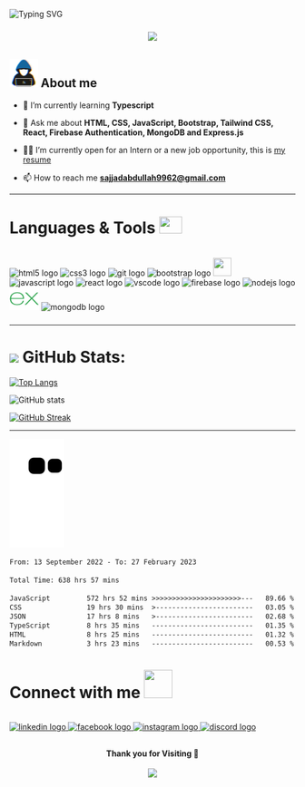 ![Typing SVG](https://readme-typing-svg.herokuapp.com/?font=Righteous&color=39ff14&size=60&center=true&vCenter=true&width=900&height=100&lines=Hello+%F0%9F%91%8B+I+am+Sajjad.;I+Am+a+Web+Developer.;Feel+Free+to+Get+in+Touch.+%F0%9F%98%84;Nice+to+Meet+You!!!...)

###


<!-- <div align="center">
  <h4 align="center">Visitor Counter</h1>
  <img src="https://profile-counter.glitch.me/sajid/count.svg?"  />
</div> -->

<div align="center">
  <img src="https://i.ibb.co/x7RNNqT/Robert-Laurent.jpg" />
</div>

<!-- <h1 align="center">Hi, I'm Sajjad Abdullah</h1>
<h3 align="center">A passionate Web Developer from Bangladesh</h3> -->

## <picture><img src = "https://github.com/0xAbdulKhalid/0xAbdulKhalid/raw/main/assets/mdImages/about_me.gif" width = 50px></picture> **About me**

- 🌱 I’m currently learning **Typescript**

- 💬 Ask me about **HTML, CSS, JavaScript, Bootstrap, Tailwind CSS, React, Firebase Authentication, MongoDB and Express.js**

- 👷‍♂️ I’m currently open for an Intern or a new job opportunity, this is [my resume](https://drive.google.com/file/d/13FWUJHDbsaTJ1ObZ0o6UTFVhDJPEgbNl/view?usp=sharing)

- 📫 How to reach me **sajjadabdullah9962@gmail.com**





<hr>

<h1> Languages & Tools <img src = "https://raw.githubusercontent.com/rahulbanerjee26/githubProfileReadmeGenerator/main/gifs/code.gif" width = 40px height=30px> </h1>

<br clear="both">

<div align="left">
  <img src="https://cdn.jsdelivr.net/gh/devicons/devicon/icons/html5/html5-original.svg" height="40" width="52" alt="html5 logo"  />
  <img src="https://cdn.jsdelivr.net/gh/devicons/devicon/icons/css3/css3-original.svg" height="40" width="52" alt="css3 logo"  />
<!--   <img src="https://cdn.jsdelivr.net/gh/devicons/devicon/icons/sass/sass-original.svg" height="40" width="52" alt="sass logo"  /> -->

  <img src="https://cdn.jsdelivr.net/gh/devicons/devicon/icons/git/git-original.svg" height="40" width="52" alt="git logo"  />
  <img src="https://cdn.jsdelivr.net/gh/devicons/devicon/icons/bootstrap/bootstrap-original.svg" height="40" width="52" alt="bootstrap logo"  />
 <a href= https://github.com/sajid1545?tab=repositories&q=&type=&language=tailwind&sort= > <img width ='32px' height='32px' src ='https://raw.githubusercontent.com/rahulbanerjee26/githubAboutMeGenerator/main/icons/tailwind.svg'> </a>
  <img src="https://cdn.jsdelivr.net/gh/devicons/devicon/icons/javascript/javascript-original.svg" height="40" width="52" alt="javascript logo"  />

  <img src="https://cdn.jsdelivr.net/gh/devicons/devicon/icons/react/react-original.svg" height="40" width="52" alt="react logo"  />

  <img src="https://cdn.jsdelivr.net/gh/devicons/devicon/icons/vscode/vscode-original.svg" height="40" width="52" alt="vscode logo"  />
  <img src="https://cdn.jsdelivr.net/gh/devicons/devicon/icons/firebase/firebase-plain.svg" height="40" width="52" alt="firebase logo"  />
  <img src="https://cdn.jsdelivr.net/gh/devicons/devicon/icons/nodejs/nodejs-original.svg" height="40" width="52" alt="nodejs logo"  />
  <img src="https://github.com/sajid1545/sajid1545/blob/main/exp.svg" style="background-color:blue;" height="40" width="52" alt="express logo"  />
  <img src="https://cdn.jsdelivr.net/gh/devicons/devicon/icons/mongodb/mongodb-original.svg" height="40" width="52" alt="mongodb logo"  />

###


###
</div>

###

<hr>

# <img src='https://raw.githubusercontent.com/rahulbanerjee26/githubProfileReadmeGenerator/main/gifs/github.gif' width='32px' > GitHub Stats: 

[![Top Langs](https://github-readme-stats.vercel.app/api/top-langs/?username=sajid1545&theme=chartreuse-dark&layout=compact)](https://github.com/anuraghazra/github-readme-stats)




![GitHub stats](https://github-readme-stats.vercel.app/api?username=sajid1545&show_icons=true&theme=chartreuse-dark)  


[![GitHub Streak](https://github-readme-streak-stats.herokuapp.com/?user=sajid1545&theme=chartreuse-dark)](https://git.io/streak-stats) 

<hr>


![snake gif](https://github.com/sajid1545/sajid1545/blob/output/github-contribution-grid-snake.svg)



<!--START_SECTION:waka-->

```text
From: 13 September 2022 - To: 27 February 2023

Total Time: 638 hrs 57 mins

JavaScript         572 hrs 52 mins >>>>>>>>>>>>>>>>>>>>>>---   89.66 %
CSS                19 hrs 30 mins  >------------------------   03.05 %
JSON               17 hrs 8 mins   >------------------------   02.68 %
TypeScript         8 hrs 35 mins   -------------------------   01.35 %
HTML               8 hrs 25 mins   -------------------------   01.32 %
Markdown           3 hrs 23 mins   -------------------------   00.53 %
```

<!--END_SECTION:waka-->



<h1> Connect with me <img src='https://raw.githubusercontent.com/rahulbanerjee26/githubProfileReadmeGenerator/main/gifs/handShake.gif' width="50px" height=50px> </h1>
<br clear="both">

<div align="left">
  <a href="https://www.linkedin.com/in/sajjad-abdullah-22b5b322b/" target="_blank">
    <img src="https://raw.githubusercontent.com/maurodesouza/profile-readme-generator/master/src/assets/icons/social/linkedin/default.svg" width="52" height="40" alt="linkedin logo"  />
  </a>
  <a href="https://web.facebook.com/sajid.abdullah.1422" target="_blank">
    <img src="https://raw.githubusercontent.com/maurodesouza/profile-readme-generator/master/src/assets/icons/social/facebook/default.svg" width="52" height="40" alt="facebook logo"  />
  </a>
  <a href="https://www.instagram.com/_.sajid1545._/?hl=en" target="_blank">
    <img src="https://raw.githubusercontent.com/maurodesouza/profile-readme-generator/master/src/assets/icons/social/instagram/default.svg" width="52" height="40" alt="instagram logo"  />
  </a>
  <a href="https://discord.com/channels/sajid#1261" target="_blank">
    <img src="https://raw.githubusercontent.com/maurodesouza/profile-readme-generator/master/src/assets/icons/social/discord/default.svg" width="52" height="40" alt="discord logo"  />
  </a>
</div>


##

<div align="center">
  <h4 align="center">Thank you for Visiting 💚 </h1>
  <img src="https://profile-counter.glitch.me/sajid/count.svg?"  />
</div>


